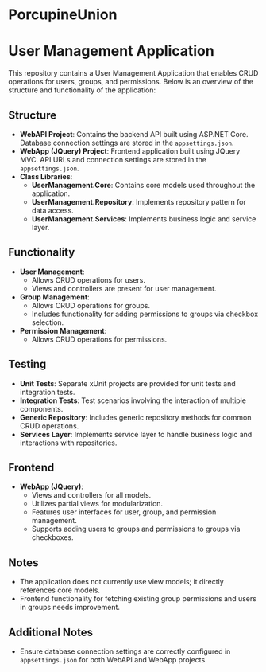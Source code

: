 # PorcupineUnion
# User Management Application

This repository contains a User Management Application that enables CRUD operations for users, groups, and permissions. Below is an overview of the structure and functionality of the application:

## Structure

- **WebAPI Project**: Contains the backend API built using ASP.NET Core. Database connection settings are stored in the `appsettings.json`.
- **WebApp (JQuery) Project**: Frontend application built using JQuery MVC. API URLs and connection settings are stored in the `appsettings.json`.
- **Class Libraries**:
  - **UserManagement.Core**: Contains core models used throughout the application.
  - **UserManagement.Repository**: Implements repository pattern for data access.
  - **UserManagement.Services**: Implements business logic and service layer.

## Functionality

- **User Management**:
  - Allows CRUD operations for users.
  - Views and controllers are present for user management.
- **Group Management**:
  - Allows CRUD operations for groups.
  - Includes functionality for adding permissions to groups via checkbox selection.
- **Permission Management**:
  - Allows CRUD operations for permissions.

## Testing

- **Unit Tests**: Separate xUnit projects are provided for unit tests and integration tests.
- **Integration Tests**: Test scenarios involving the interaction of multiple components.
- **Generic Repository**: Includes generic repository methods for common CRUD operations.
- **Services Layer**: Implements service layer to handle business logic and interactions with repositories.

## Frontend

- **WebApp (JQuery)**:
  - Views and controllers for all models.
  - Utilizes partial views for modularization.
  - Features user interfaces for user, group, and permission management.
  - Supports adding users to groups and permissions to groups via checkboxes.

## Notes

- The application does not currently use view models; it directly references core models.
- Frontend functionality for fetching existing group permissions and users in groups needs improvement.

## Additional Notes

- Ensure database connection settings are correctly configured in `appsettings.json` for both WebAPI and WebApp projects.
